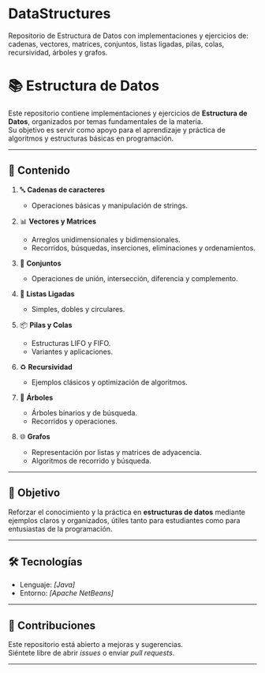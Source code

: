# DataStructures
Repositorio de Estructura de Datos con implementaciones y ejercicios de: cadenas, vectores, matrices, conjuntos, listas ligadas, pilas, colas, recursividad, árboles y grafos.

# 📚 Estructura de Datos

Este repositorio contiene implementaciones y ejercicios de **Estructura de Datos**, organizados por temas fundamentales de la materia.  
Su objetivo es servir como apoyo para el aprendizaje y práctica de algoritmos y estructuras básicas en programación.

---

## 📂 Contenido

1. 🔤 **Cadenas de caracteres**  
   - Operaciones básicas y manipulación de strings.

2. 📊 **Vectores y Matrices**  
   - Arreglos unidimensionales y bidimensionales.  
   - Recorridos, búsquedas, inserciones, eliminaciones y ordenamientos.

3. 🧩 **Conjuntos**  
   - Operaciones de unión, intersección, diferencia y complemento.

4. 🔗 **Listas Ligadas**  
   - Simples, dobles y circulares.  

5. 📦 **Pilas y Colas**  
   - Estructuras LIFO y FIFO.  
   - Variantes y aplicaciones.

6. ♻️ **Recursividad**  
   - Ejemplos clásicos y optimización de algoritmos.  

7. 🌳 **Árboles**  
   - Árboles binarios y de búsqueda.  
   - Recorridos y operaciones.  

8. 🌐 **Grafos**  
   - Representación por listas y matrices de adyacencia.  
   - Algoritmos de recorrido y búsqueda.  

---

## 🚀 Objetivo

Reforzar el conocimiento y la práctica en **estructuras de datos** mediante ejemplos claros y organizados, útiles tanto para estudiantes como para entusiastas de la programación.

---

## 🛠 Tecnologías

- Lenguaje: *[Java]*  
- Entorno: *[Apache NetBeans]*  

---

## 🤝 Contribuciones

Este repositorio está abierto a mejoras y sugerencias.  
Siéntete libre de abrir *issues* o enviar *pull requests*.  

---

